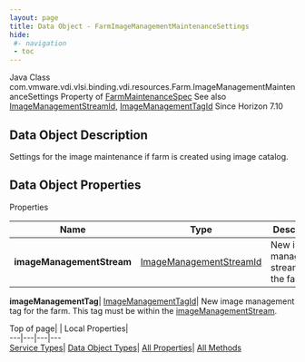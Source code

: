 ```yaml
---
layout: page
title: Data Object - FarmImageManagementMaintenanceSettings
hide:
 #- navigation
 - toc
---
```






Java Class
    com.vmware.vdi.vlsi.binding.vdi.resources.Farm.ImageManagementMaintenanceSettings
Property of
     [FarmMaintenanceSpec](vdi.resources.Farm.MaintenanceSpec.md#field_detail)
See also
     [ImageManagementStreamId](vdi.entity.ImageManagementStreamId.md), [ImageManagementTagId](vdi.entity.ImageManagementTagId.md)
Since 
    Horizon 7.10

## Data Object Description 

Settings for the image maintenance if farm is created using image catalog. 

## Data Object Properties

Properties

Name |  Type |  Description   
---|---|---  
**imageManagementStream**| [ImageManagementStreamId](vdi.entity.ImageManagementStreamId.md)|  New image management stream for the farm.   
  
**imageManagementTag**| [ImageManagementTagId](vdi.entity.ImageManagementTagId.md)|  New image management tag for the farm. This tag must be within the [imageManagementStream](vdi.resources.Farm.ImageManagementMaintenanceSettings.md#imageManagementStream).   
  
  
  
Top of page| | Local Properties|   
---|---|---|---  
[Service Types](index-mo_types.md)| [Data Object Types](index-do_types.md)| [All Properties](index-properties.md)| [All Methods](index-methods.md)  
  
  

